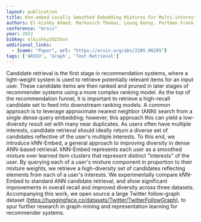 ```yaml
---
layout: publication
title: Knn-embed Locally Smoothed Embedding Mixtures For Multi-interest Candidate Retrieval
authors: El-kishky Ahmed, Markovich Thomas, Leung Kenny, Portman Frank, Haghighi Aria, Xiao Ying
conference: "Arxiv"
year: 2022
bibkey: elkishky2022knn
additional_links:
  - {name: "Paper", url: "https://arxiv.org/abs/2205.06205"}
tags: ['ARXIV', 'Graph', 'Text Retrieval']
---
```

Candidate retrieval is the first stage in recommendation systems, where a
light-weight system is used to retrieve potentially relevant items for an input
user. These candidate items are then ranked and pruned in later stages of
recommender systems using a more complex ranking model. As the top of the
recommendation funnel, it is important to retrieve a high-recall candidate set
to feed into downstream ranking models. A common approach is to leverage
approximate nearest neighbor (ANN) search from a single dense query embedding;
however, this approach this can yield a low-diversity result set with many near
duplicates. As users often have multiple interests, candidate retrieval should
ideally return a diverse set of candidates reflective of the user's multiple
interests. To this end, we introduce kNN-Embed, a general approach to improving
diversity in dense ANN-based retrieval. kNN-Embed represents each user as a
smoothed mixture over learned item clusters that represent distinct "interests"
of the user. By querying each of a user's mixture component in proportion to
their mixture weights, we retrieve a high-diversity set of candidates
reflecting elements from each of a user's interests. We experimentally compare
kNN-Embed to standard ANN candidate retrieval, and show significant
improvements in overall recall and improved diversity across three datasets.
Accompanying this work, we open source a large Twitter follow-graph dataset
(https://huggingface.co/datasets/Twitter/TwitterFollowGraph), to spur further
research in graph-mining and representation learning for recommender systems.
